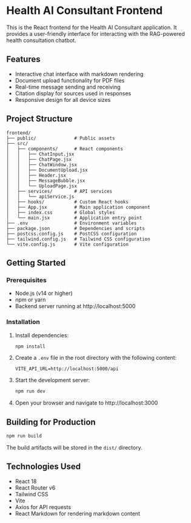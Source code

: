 # Health AI Consultant Frontend

This is the React frontend for the Health AI Consultant application. It provides a user-friendly interface for interacting with the RAG-powered health consultation chatbot.

## Features

- Interactive chat interface with markdown rendering
- Document upload functionality for PDF files
- Real-time message sending and receiving
- Citation display for sources used in responses
- Responsive design for all device sizes

## Project Structure

```
frontend/
├── public/              # Public assets
├── src/
│   ├── components/      # React components
│   │   ├── ChatInput.jsx
│   │   ├── ChatPage.jsx
│   │   ├── ChatWindow.jsx
│   │   ├── DocumentUpload.jsx
│   │   ├── Header.jsx
│   │   ├── MessageBubble.jsx
│   │   └── UploadPage.jsx
│   ├── services/        # API services
│   │   └── apiService.js
│   ├── hooks/           # Custom React hooks
│   ├── App.jsx          # Main application component
│   ├── index.css        # Global styles
│   └── main.jsx         # Application entry point
├── .env                 # Environment variables
├── package.json         # Dependencies and scripts
├── postcss.config.js    # PostCSS configuration
├── tailwind.config.js   # Tailwind CSS configuration
└── vite.config.js       # Vite configuration
```

## Getting Started

### Prerequisites

- Node.js (v14 or higher)
- npm or yarn
- Backend server running at http://localhost:5000

### Installation

1. Install dependencies:
   ```bash
   npm install
   ```

2. Create a `.env` file in the root directory with the following content:
   ```
   VITE_API_URL=http://localhost:5000/api
   ```

3. Start the development server:
   ```bash
   npm run dev
   ```

4. Open your browser and navigate to http://localhost:3000

## Building for Production

```bash
npm run build
```

The build artifacts will be stored in the `dist/` directory.

## Technologies Used

- React 18
- React Router v6
- Tailwind CSS
- Vite
- Axios for API requests
- React Markdown for rendering markdown content

